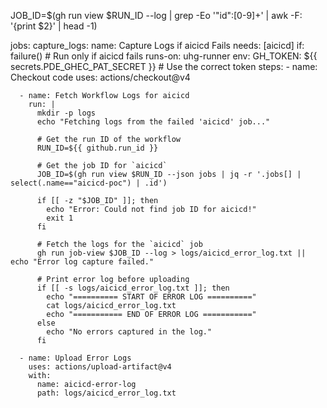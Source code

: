 

JOB_ID=$(gh run view $RUN_ID --log | grep -Eo '"id":[0-9]+' | awk -F: '{print $2}' | head -1)

jobs:
  capture_logs:
    name: Capture Logs if aicicd Fails
    needs: [aicicd]
    if: failure()  # Run only if aicicd fails
    runs-on: uhg-runner
    env:
      GH_TOKEN: ${{ secrets.PDE_GHEC_PAT_SECRET }}  # Use the correct token
    steps:
      - name: Checkout code
        uses: actions/checkout@v4

      - name: Fetch Workflow Logs for aicicd
        run: |
          mkdir -p logs
          echo "Fetching logs from the failed 'aicicd' job..."
          
          # Get the run ID of the workflow
          RUN_ID=${{ github.run_id }}

          # Get the job ID for `aicicd`
          JOB_ID=$(gh run view $RUN_ID --json jobs | jq -r '.jobs[] | select(.name=="aicicd-poc") | .id')

          if [[ -z "$JOB_ID" ]]; then
            echo "Error: Could not find job ID for aicicd!"
            exit 1
          fi

          # Fetch the logs for the `aicicd` job
          gh run job-view $JOB_ID --log > logs/aicicd_error_log.txt || echo "Error log capture failed."

          # Print error log before uploading
          if [[ -s logs/aicicd_error_log.txt ]]; then
            echo "========== START OF ERROR LOG =========="
            cat logs/aicicd_error_log.txt
            echo "=========== END OF ERROR LOG ==========="
          else
            echo "No errors captured in the log."
          fi

      - name: Upload Error Logs
        uses: actions/upload-artifact@v4
        with:
          name: aicicd-error-log
          path: logs/aicicd_error_log.txt
